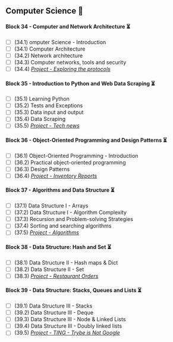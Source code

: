 ## Computer Science :construction:

#### Block 34 - Computer and Network Architecture	:hourglass_flowing_sand:
- [ ] (34.1) omputer Science - Introduction
- [ ] (34.1) Computer Architecture
- [ ] (34.2) Network architecture
- [ ] (34.3) Computer networks, tools and security
- [ ] (34.4) _[Project - Exploring the protocols]()_

#### Block 35 - Introduction to Python and Web Data Scraping :hourglass_flowing_sand:
- [ ] (35.1) Learning Python
- [ ] (35.2) Tests and Exceptions
- [ ] (35.3) Data input and output
- [ ] (35.4) Data Scraping
- [ ] (35.5) _[Project - Tech news]()_

#### Block 36 - Object-Oriented Programming and Design Patterns :hourglass_flowing_sand:
- [ ] (36.1) Object-Oriented Programming - Introduction
- [ ] (36.2) Practical object-oriented programming
- [ ] (36.3) Design Patterns
- [ ] (36.4) _[Project - Inventory Reports]()_

#### Block 37 - Algorithms and Data Structure	:hourglass_flowing_sand:
- [ ] (37.1) Data Structure I - Arrays
- [ ] (37.2) Data Structure I - Algorithm Complexity
- [ ] (37.3) Recursion and Problem-solving Strategies
- [ ] (37.4) Sorting and searching algorithms
- [ ] (37.5) _[Project - Algorithms]()_

#### Block 38 - Data Structure: Hash and Set :hourglass_flowing_sand:
- [ ] (38.1) Data Structure II - Hash maps & Dict
- [ ] (38.2) Data Structure II - Set
- [ ] (38.3) _[Project - Restaurant Orders]()_

#### Block 39 - Data Structure: Stacks, Queues and Lists	:hourglass_flowing_sand:
- [ ] (39.1) Data Structure III - Stacks
- [ ] (39.2) Data Structure III - Deque
- [ ] (39.3) Data Structure III - Node & Linked Lists
- [ ] (39.4) Data Structure III - Doubly linked lists
- [ ] (39.5) _[Project - TING - Trybe is Not Google]()_
